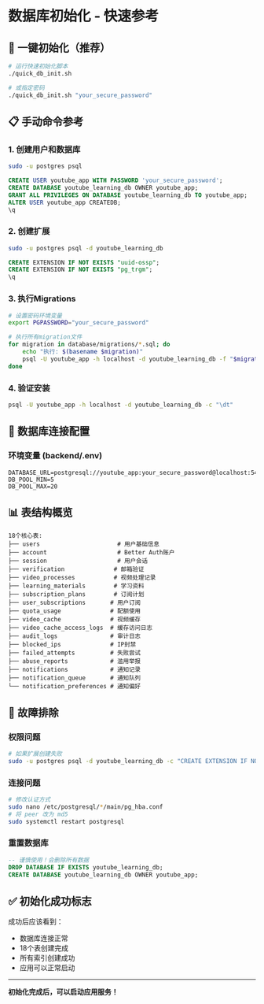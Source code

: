 # 数据库初始化 - 快速参考

## 🚀 一键初始化（推荐）

```bash
# 运行快速初始化脚本
./quick_db_init.sh

# 或指定密码
./quick_db_init.sh "your_secure_password"
```

## 📋 手动命令参考

### 1. 创建用户和数据库
```bash
sudo -u postgres psql
```
```sql
CREATE USER youtube_app WITH PASSWORD 'your_secure_password';
CREATE DATABASE youtube_learning_db OWNER youtube_app;
GRANT ALL PRIVILEGES ON DATABASE youtube_learning_db TO youtube_app;
ALTER USER youtube_app CREATEDB;
\q
```

### 2. 创建扩展
```bash
sudo -u postgres psql -d youtube_learning_db
```
```sql
CREATE EXTENSION IF NOT EXISTS "uuid-ossp";
CREATE EXTENSION IF NOT EXISTS "pg_trgm";
\q
```

### 3. 执行Migrations
```bash
# 设置密码环境变量
export PGPASSWORD="your_secure_password"

# 执行所有migration文件
for migration in database/migrations/*.sql; do
    echo "执行: $(basename $migration)"
    psql -U youtube_app -h localhost -d youtube_learning_db -f "$migration"
done
```

### 4. 验证安装
```bash
psql -U youtube_app -h localhost -d youtube_learning_db -c "\dt"
```

## 🔧 数据库连接配置

### 环境变量 (backend/.env)
```env
DATABASE_URL=postgresql://youtube_app:your_secure_password@localhost:5432/youtube_learning_db
DB_POOL_MIN=5
DB_POOL_MAX=20
```

## 📊 表结构概览

```
18个核心表:
├── users                      # 用户基础信息
├── account                    # Better Auth账户
├── session                    # 用户会话
├── verification              # 邮箱验证
├── video_processes           # 视频处理记录
├── learning_materials        # 学习资料
├── subscription_plans        # 订阅计划
├── user_subscriptions       # 用户订阅
├── quota_usage              # 配额使用
├── video_cache              # 视频缓存
├── video_cache_access_logs  # 缓存访问日志
├── audit_logs               # 审计日志
├── blocked_ips              # IP封禁
├── failed_attempts          # 失败尝试
├── abuse_reports            # 滥用举报
├── notifications            # 通知记录
├── notification_queue       # 通知队列
└── notification_preferences # 通知偏好
```

## 🚨 故障排除

### 权限问题
```bash
# 如果扩展创建失败
sudo -u postgres psql -d youtube_learning_db -c "CREATE EXTENSION IF NOT EXISTS \"uuid-ossp\";"
```

### 连接问题
```bash
# 修改认证方式
sudo nano /etc/postgresql/*/main/pg_hba.conf
# 将 peer 改为 md5
sudo systemctl restart postgresql
```

### 重置数据库
```sql
-- 谨慎使用！会删除所有数据
DROP DATABASE IF EXISTS youtube_learning_db;
CREATE DATABASE youtube_learning_db OWNER youtube_app;
```

## ✅ 初始化成功标志

成功后应该看到：
- 数据库连接正常
- 18个表创建完成
- 所有索引创建成功
- 应用可以正常启动

---

**初始化完成后，可以启动应用服务！**